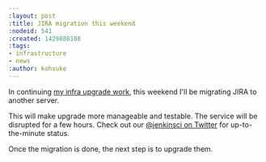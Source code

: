```yaml
---
:layout: post
:title: JIRA migration this weekend
:nodeid: 541
:created: 1429888108
:tags:
- infrastructure
- news
:author: kohsuke
---
```

In continuing <a href="http://jenkins-ci.org/content/confluence-migration-weekend">my infra upgrade work</a>, this weekend I'll be migrating JIRA to another server.

This will make upgrade more manageable and testable. The service will be disrupted for a few hours. Check out our <a href="https://twitter.com/jenkinsci/">@jenkinsci on Twitter</a> for up-to-the-minute status.

Once the migration is done, the next step is to upgrade them.
